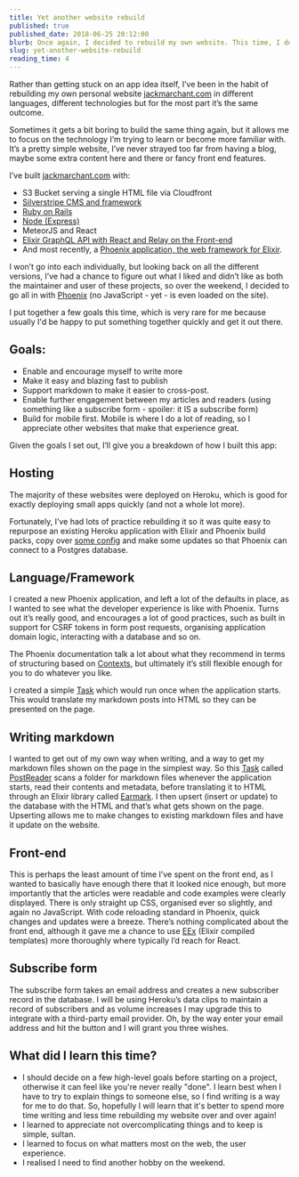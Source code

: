 ```yaml
---
title: Yet another website rebuild
published: true
published_date: 2018-06-25 20:12:00
blurb: Once again, I decided to rebuild my own website. This time, I decided to write about why.
slug: yet-another-website-rebuild
reading_time: 4
---
```


Rather than getting stuck on an app idea itself, I’ve been in the habit of rebuilding my own personal website [jackmarchant.com](https://www.jackmarchant.com) in different languages, different technologies but for the most part it’s the same outcome. 

Sometimes it gets a bit boring to build the same thing again, but it allows me to focus on the technology I’m trying to learn or become more familiar with. It’s a pretty simple website, I’ve never strayed too far from having a blog, maybe some extra content here and there or fancy front end features. 

I’ve built [jackmarchant.com](https://www.jackmarchant.com) with:
- S3 Bucket serving a single HTML file via Cloudfront
- [Silverstripe CMS and framework](https://github.com/jackmarchant/jackmarchant_com)
- [Ruby on Rails](https://github.com/jackmarchant/website-rails)
- [Node (Express)](https://github.com/jackmarchant/website)
- MeteorJS and React
- [Elixir GraphQL API with React and Relay on the Front-end ](https://github.com/jackmarchant/jackmarchant-react-relay)
- And most recently, a [Phoenix application, the web framework for Elixir](https://github.com/jackmarchant/jackmarchant).

I won’t go into each individually, but looking back on all the different versions, I’ve had a chance to figure out what I liked and didn’t like as both the maintainer and user of these projects, so over the weekend, I decided to go all in with [Phoenix](http://phoenixframework.org) (no JavaScript - yet - is even loaded on the site). 

I put together a few goals this time, which is very rare for me because usually I'd be happy to put something together quickly and get it out there.

## Goals:
- Enable and encourage myself to write more
- Make it easy and blazing fast to publish
- Support markdown to make it easier to cross-post. 
- Enable further engagement between my articles and readers (using something like a subscribe form - spoiler: it IS a subscribe form)
- Build for mobile first. Mobile is where I do a lot of reading, so I appreciate other websites that make that experience great. 

Given the goals I set out, I’ll give you a breakdown of how I built this app:

## Hosting
The majority of these websites were deployed on Heroku, which is good for exactly deploying small apps quickly (and not a whole lot more).

Fortunately, I’ve had lots of practice rebuilding it so it was quite easy to repurpose an existing Heroku application with Elixir and Phoenix build packs, copy over [some config](https://github.com/jackmarchant/jackmarchant/blob/master/elixir_buildpack.config) and make some updates so that Phoenix can connect to a Postgres database. 

## Language/Framework
I created a new Phoenix application, and left a lot of the defaults in place, as I wanted to see what the developer experience is like with Phoenix. Turns out it’s really good, and encourages a lot of good practices, such as built in support for CSRF tokens in form post requests, organising application domain logic, interacting with a database and so on. 

The Phoenix documentation talk a lot about what they recommend in terms of structuring based on [Contexts](https://hexdocs.pm/phoenix/contexts.html), but ultimately it’s still flexible enough for you to do whatever you like. 

I created a simple [Task](https://hexdocs.pm/elixir/Task.html) which would run once when the application starts. This would translate my markdown posts into HTML so they can be presented on the page. 

## Writing markdown
I wanted to get out of my own way when writing, and a way to get my markdown files shown on the page in the simplest way. So this [Task](https://hexdocs.pm/elixir/Task.html) called [PostReader](https://github.com/jackmarchant/jackmarchant/blob/master/lib/jack_marchant/post_reader.ex) scans a folder for markdown files whenever the application starts, read their contents and metadata, before translating it to HTML through an Elixir library called [Earmark](https://github.com/pragdave/earmark/blob/master/README.md).
I then upsert (insert or update) to the database with the HTML and that’s what gets shown on the page. Upserting allows me to make changes to existing markdown files and have it update on the website.

## Front-end
This is perhaps the least amount of time I’ve spent on the front end, as I wanted to basically have enough there that it looked nice enough, but more importantly that the articles were readable and code examples were clearly displayed. 
There is only straight up CSS, organised ever so slightly, and again no JavaScript. 
With code reloading standard in Phoenix, quick changes and updates were a breeze. 
There’s nothing complicated about the front end, although it gave me a chance to use [EEx](https://hexdocs.pm/eex/EEx.html) (Elixir compiled templates) more thoroughly where typically I’d reach for React. 

## Subscribe form
The subscribe form takes an email address and creates a new subscriber record in the database. I will be using Heroku’s data clips to maintain a record of subscribers and as volume increases I may upgrade this to integrate with a third-party email provider. Oh, by the way enter your email address and hit the button and I will grant you three wishes.

## What did I learn this time?
- I should decide on a few high-level goals before starting on a project, otherwise it can feel like you're never really "done". I learn best when I have to try to explain things to someone else, so I find writing is a way for me to do that. So, hopefully I will learn that it's better to spend more time writing and less time rebuilding my website over and over again!
- I learned to appreciate not overcomplicating things and to keep is simple, sultan.
- I learned to focus on what matters most on the web, the user experience.
- I realised I need to find another hobby on the weekend.
